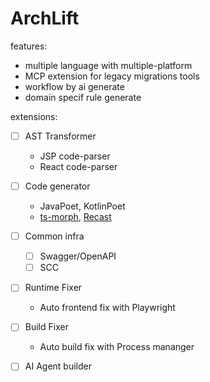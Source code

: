 # ArchLift

features:

- multiple language with multiple-platform
- MCP extension for legacy migrations tools
- workflow by ai generate
- domain specif rule generate

extensions:

- [ ] AST Transformer
    - JSP code-parser
    - React code-parser
- [ ] Code generator
    - JavaPoet, KotlinPoet
    - [ts-morph](https://github.com/dsherret/ts-morph), [Recast](https://github.com/benjamn/recast)
- [ ] Common infra
    - [ ] Swagger/OpenAPI
    - [ ] SCC
- [ ] Runtime Fixer
    - Auto frontend fix with Playwright
- [ ] Build Fixer
    - Auto build fix with Process mananger
- [ ] AI Agent builder 

